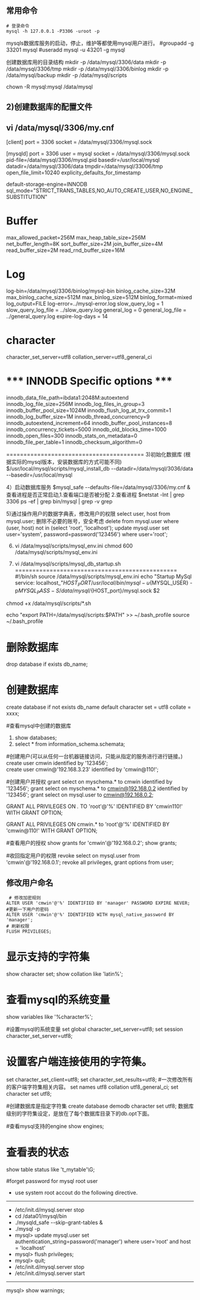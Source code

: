 ## 常用命令

```mysql
# 登录命令
mysql -h 127.0.0.1 -P3306 -uroot -p

```

mysqls数据库服务的启动，停止，维护等都使用mysql用户进行。
#groupadd -g 33201 mysql
#useradd mysql -u 43201 -g mysql

创建数据库用的目录结构
mkdir -p /data/mysql/3306/data
mkdir -p /data/mysql/3306/tmp
mkdir -p /data/mysql/3306/binlog
mkdir -p /data/mysql/backup
mkdir -p /data/mysql/scripts

chown -R mysql:mysql /data/mysql

2)创建数据库的配置文件
-------------------------------
vi /data/mysql/3306/my.cnf
--------------------------------
[client]
port = 3306
socket = /data/mysql/3306/mysql.sock

[mysqld]
port = 3306
user = mysql
socket = /data/mysql/3306/mysql.sock
pid-file=/data/mysql/3306/mysql.pid
basedir=/usr/local/mysql
datadir=/data/mysql/3306/data
tmpdir=/data/mysql/33006/tmp
open_file_limit=10240
explicity_defaults_for_timestamp

default-storage-engine=INNODB
sql_mode="STRICT_TRANS_TABLES,NO_AUTO_CREATE_USER,NO_ENGINE_SUBSTITUTION"

# Buffer
max_allowed_packet=256M
max_heap_table_size=256M
net_buffer_length=8K
sort_buffer_size=2M
join_buffer_size=4M
read_buffer_size=2M
read_rnd_buffer_size=16M

# Log
log-bin=/data/mysql/3306/binlog/mysql-bin
binlog_cache_size=32M
max_binlog_cache_size=512M
max_binlog_size=512M
binlog_format=mixed
log_output=FILE
log-error=../mysql-error.log
slow_query_log = 1
slow_query_log_file = ../slow_query.log
general_log = 0
general_log_file = ../general_query.log
expire-log-days = 14

# character
character_set_server=utf8
collation_server=utf8_general_ci

# *** INNODB Specific options ***
innodb_data_file_path=ibdata1:2048M:autoextend
innodb_log_file_size=256M
innodb_log_files_in_group=3
innodb_buffer_pool_size=1024M
innodb_flush_log_at_trx_commit=1
innodb_log_buffer_size=1M
innodb_thread_concurrency=9
innodb_autoextend_increment=64
innodb_buffer_pool_instances=8
innodb_concurrency_tickets=5000
innodb_old_blocks_time=1000
innodb_open_files=300
innodb_stats_on_metadata=0
innodb_file_per_table=1
innodb_checksum_algorithm=0

========================================
3)初始化数据库 (根据实际的mysql版本，安装数据库的方式可能不同)
$/usr/local/mysql/scripts/mysql_install_db --datadir=/data/mysql/3036/data --basedir=/usr/local/mysql

4）启动数据库服务
$mysql_safe --defaults-file=/data/mysql/3306/my.cnf &
查看进程是否正常启动,1.查看端口是否被分配 2.查看进程
$netstat -lnt | grep 3306
ps -ef | grep bin/mysql | grep -v grep

5)通过操作用户的数据字典表，修改用户的权限
select user, host from mysql.user;
删除不必要的账号，安全考虑
delete from mysql.user where (user, host) not in (select 'root', 'localhost');
update mysql.user set user='system', password=password('123456') where user='root';

6) vi /data/mysql/scripts/mysql_env.ini
chmod 600 /data/mysql/scripts/mysql_env.ini

7) vi /data/mysql/scripts/mysql_db_startup.sh
===============================================
#!/bin/sh
source /data/mysql/scripts/mysql_env.ini
echo "Startup MySql service: localhost_"${HOST_PORT}
/usr/local/bin/mysql -u${MYSQL_USER} -p${MYSQL_PASS} -S /data/mysql/${HOST_port}/mysql.sock $2

chmod +x /data/mysql/scripts/*.sh

echo "export PATH=/data/mysql/scripts:\$PATH" >> ~/.bash_profile
source ~/.bash_profile

# 删除数据库
drop database if exists db_name;

# 创建数据库
create database if not exists db_name default character set = utf8  collate = xxxx;

#查看mysql中创建的数据库
1) show databases;
2) select * from information_schema.schemata;

#创建用户(可以从任何一台机器链接访问，只能从指定的服务进行进行链接。)
create user cmwin identified by '123456';    
create user cmwin@'192.168.3.23' identified by 'cmwin@110!';

#创建用户并授权
grant select on myschema.* to cmwin identified by '123456';
grant select on myschema.* to cmwin@192.168.0.2 identified by '123456';
grant select on mysql.user to cmwin@192.168.0.2;

GRANT ALL PRIVILEGES ON *.* TO 'root'@'%' IDENTIFIED BY 'cmwin110!' WITH GRANT OPTION;

GRANT ALL PRIVILEGES ON cmwin.* to 'root'@'%' IDENTIFIED BY 'cmwin@110!' WITH GRANT OPTION;



#查看用户的授权
show grants for 'cmwin'@'192.168.0.2';
show grants;

#收回指定用户的权限
revoke select on mysql.user from 'cmwin'@'192.168.0.1';
revoke all privileges, grant options from user;

## 修改用户命名

```properties
 # 修改加密规则
ALTER USER 'cmwin'@'%' IDENTIFIED BY 'manager' PASSWORD EXPIRE NEVER;  
#更新一下用户的密码 
ALTER USER 'cmwin'@'%' IDENTIFIED WITH mysql_native_password BY 'manager'; 
# 刷新权限 
FLUSH PRIVILEGES;  
```


# 显示支持的字符集
show character set;
show collation like 'latin%';

# 查看mysql的系统变量
show variables like '%character%';

#设置mysql的系统变量
set global character_set_server=utf8;
set session character_set_server=utf8;

# 设置客户端连接使用的字符集。
set character_set_client=utf8;
set character_set_results=utf8;
#一次修改所有的客户端字符集相关内容。
set names utf8 collation utf8_general_ci;
set character set utf8;


#创建数据库是指定字符集
create database demodb character set utf8;
数据库级别的字符集设定，是放在了每个数据库目录下的db.opt下面。


#查看mysql支持的engine
show engines;

# 查看表的状态
show table status like 't_mytable'\G;

#forget password for mysql root user
* use system root accout do the following directive.
--------------------------------------------------------
* /etc/init.d/mysql.server stop
* cd /data01/mysql/bin
* ./mysqld_safe --skip-grant-tables &
* ./mysql -p
* mysql> update mysql.user set authentication_string=password('manager') where user='root' and host = 'localhost'
* mysql> flush privileges;
* mysql> quit;
* /etc/init.d/mysql.server stop
* /etc/init.d/mysql.server start
----------------------------------------------------


mysql> show warnings;












